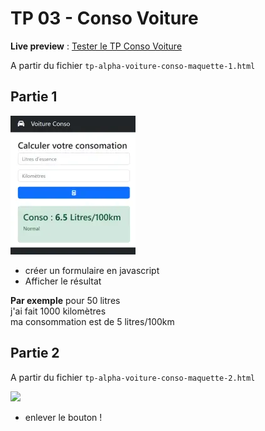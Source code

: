 # TP 03 - Conso Voiture
**Live preview**  : 
[Tester le TP Conso Voiture](https://www.sevenvalley.fr/tp-javascript/tpa) 

A partir du fichier <code>tp-alpha-voiture-conso-maquette-1.html</code>
## Partie 1
<img src="../../img/tp/tp-apha-1.webp" width="200">

- créer un formulaire en javascript
- Afficher le résultat
 
 
**Par exemple**
pour 50 litres  
j'ai fait 1000 kilomètres  
ma consommation est de 5 litres/100km  

## Partie 2
A partir du fichier <code>tp-alpha-voiture-conso-maquette-2.html</code>
  
<img src="../../img/tp/tp-apha-2.webpp" width="200"> 
  
- enlever le bouton !

